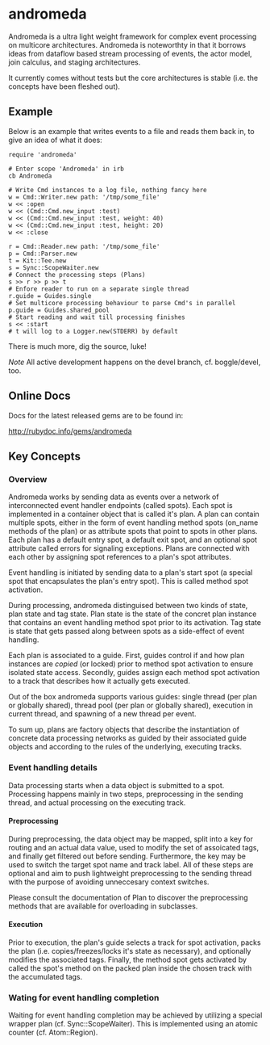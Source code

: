 # andromeda

Andromeda is a ultra light weight framework for complex event processing on multicore architectures. Andromeda is noteworthty in that it borrows ideas from dataflow based stream processing of events, the actor model, join calculus, and staging architectures.

It currently comes without tests but the core architectures is stable (i.e. the concepts have been fleshed out).

## Example

Below is an example that writes events to a file and reads them back in, to give an idea of what it does:

    require 'andromeda'

    # Enter scope 'Andromeda' in irb
    cb Andromeda

    # Write Cmd instances to a log file, nothing fancy here
    w = Cmd::Writer.new path: '/tmp/some_file'
    w << :open
    w << (Cmd::Cmd.new_input :test)
    w << (Cmd::Cmd.new_input :test, weight: 40)
    w << (Cmd::Cmd.new_input :test, height: 20)
    w << :close

    r = Cmd::Reader.new path: '/tmp/some_file'
    p = Cmd::Parser.new
    t = Kit::Tee.new
    s = Sync::ScopeWaiter.new
    # Connect the processing steps (Plans)
    s >> r >> p >> t
    # Enfore reader to run on a separate single thread
    r.guide = Guides.single
    # Set multicore processing behaviour to parse Cmd's in parallel
    p.guide = Guides.shared_pool
    # Start reading and wait till processing finishes
    s << :start
    # t will log to a Logger.new(STDERR) by default

There is much more, dig the source, luke!

*Note* All active development happens on the devel branch, cf. boggle/devel, too.

## Online Docs

Docs for the latest released gems are to be found in:

http://rubydoc.info/gems/andromeda

## Key Concepts

### Overview

Andromeda works by sending data as events over a network of interconnected event handler endpoints (called spots).  Each spot is implemented in a container object that is called it's plan.  A plan can contain multiple spots, either in the form of event handling method spots (on_name methods of the plan) or as attribute spots that point to spots in other plans. Each plan has a default entry spot, a default exit spot, and an optional spot attribute called errors for signaling exceptions. Plans are connected with each other by assigning spot references to a plan's spot attributes.

Event handling is initiated by sending data to a plan's start spot (a special spot that encapsulates the plan's entry spot). This is called method spot activation.

During processing, andromeda distinguised between two kinds of state, plan state and tag state. Plan state is the state of the concret plan instance that contains an event handling method spot prior to its activation. Tag state is state that gets passed along between spots as a side-effect of event handling.

Each plan is associated to a guide. First, guides control if and how plan instances are *copied* (or locked) prior to method spot activation to ensure isolated state access. Secondly, guides assign each method spot activation to a track that describes how it actually gets executed.

Out of the box andromeda supports various guides: single thread (per plan or globally shared), thread pool (per plan or globally shared), execution in current thread, and spawning of a new thread per event.

To sum up, plans are factory objects that describe the instantiation of concrete data processing networks as guided by their associated guide objects and according to the rules of the underlying, executing tracks.

### Event handling details

Data processing starts when a data object is submitted to a spot. Processing
happens mainly in two steps, preprocessing in the sending thread, and actual
processing on the executing track.

#### Preprocessing

During preprocessing, the data object may be mapped, split into a key for routing and an actual data value, used to modify the set of assoicated tags, and finally get filtered out before sending.  Furthermore, the key may
be used to switch the target spot name and track label.  All of these steps are optional and aim to push lightweight preprocessing to the sending thread with the purpose of avoiding unneccesary context switches.

Please consult the documentation of Plan to discover the preprocessing methods that are available for overloading in subclasses.

#### Execution

Prior to execution, the plan's guide selects a track for spot activation, packs the plan (i.e. copies/freezes/locks it's state as necessary), and optionally modifies the associated tags.  Finally, the method spot gets activated by called the spot's method on the packed plan inside the chosen track with the accumulated tags.

### Wating for event handling completion

Waiting for event handling completion may be achieved by utilizing a special wrapper plan (cf. Sync::ScopeWaiter). This is implemented using an atomic counter (cf. Atom::Region).


